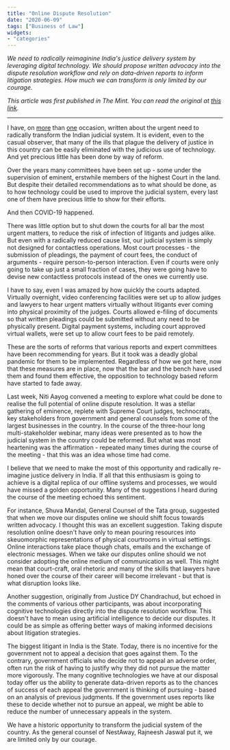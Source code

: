 ```yaml
---
title: "Online Dispute Resolution"
date: "2020-06-09"
tags: ["Business of Law"]
widgets: 
- "categories"
---
```


*We need to radically reimaginine India's justice delivery system by leveraging digital technology. We should propose written advocacy into the dispute resolution workflow and rely on data-driven reports to inform litigation strategies. How much we can transform is only limited by our courage.*
<!--more-->
*This article was first published in The Mint. You can read the original at [this link](https://www.livemint.com/opinion/columns/a-golden-opportunity-to-reform-india-s-judicial-system-11591719858273.html).*

---

I have, on [more](https://www.livemint.com/Opinion/46YQHrd32Q9KVcCMDdDDIK/Will-technology-be-able-to-disrupt-the-legal-industry.html) than [one](https://www.livemint.com/Opinion/CVJm37ym5DXxGZTRNInXLP/Opinion--Disruption-and-innovation-in-the-legal-industry.html) occasion, written about the urgent need to radically transform the Indian judicial system. It is evident, even to the casual observer, that many of the ills that plague the delivery of justice in this country can be easily eliminated with the judicious use of technology. And yet precious little has been done by way of reform.

Over the years many committees have been set up - some under the supervision of eminent, erstwhile members of the highest Court in the land. But despite their detailed recommendations as to what should be done, as to how technology could be used to improve the judicial system, every last one of them have precious little to show for their efforts.

And then COVID-19 happened.

There was little option but to shut down the courts for all bar the most urgent matters, to reduce the risk of infection of litigants and judges alike. But even with a radically reduced cause list, our judicial system is simply not designed for contactless operations. Most court processes - the submission of pleadings, the payment of court fees, the conduct of arguments - require person-to-person interaction. Even if courts were only going to take up just a small fraction of cases, they were going have to devise new contactless protocols instead of the ones we currently use.

I have to say, even I was amazed by how quickly the courts adapted. Virtually overnight, video conferencing facilities were set up to allow judges and lawyers to hear urgent matters virtually without litigants ever coming into physical proximity of the judges. Courts allowed e-filing of documents so that written pleadings could be submitted without any need to be physically present. Digital payment systems, including court approved virtual wallets, were set up to allow court fees to be paid remotely.

These are the sorts of reforms that various reports and expert committees have been recommending for years. But it took was a deadly global pandemic for them to be implemented. Regardless of how we got here, now that these measures are in place, now that the bar and the bench have used them and found them effective, the opposition to technology based reform have started to fade away.

Last week, Niti Aayog convened a meeting to explore what could be done to realise the full potential of online dispute resolution. It was a stellar gathering of eminence, replete with Supreme Court judges, technocrats, key stakeholders from government and general counsels from some of the largest businesses in the country. In the course of the three-hour long multi-stakeholder webinar, many ideas were presented as to how the judicial system in the country could be reformed. But what was most heartening was the affirmation - repeated many times during the course of the meeting - that this was an idea whose time had come.

I believe that we need to make the most of this opportunity and radically re-imagine justice delivery in India. If all that this enthusiasm is going to achieve is a digital replica of our offline systems and processes, we would have missed a golden opportunity. Many of the suggestions I heard during the course of the meeting echoed this sentiment.

For instance, Shuva Mandal, General Counsel of the Tata group, suggested that when we move our disputes online we should shift focus towards written advocacy. I thought this was an excellent suggestion. Taking dispute resolution online doesn't have only to mean pouring resources into skeuomorphic representations of physical courtrooms in virtual settings. Online interactions take place though chats, emails and the exchange of electronic messages. When we take our disputes online should we not consider adopting the online medium of communication as well. This might mean that court-craft, oral rhetoric and many of the skills that lawyers have honed over the course of their career will become irrelevant - but that is what disruption looks like.

Another suggestion, originally from Justice DY Chandrachud, but echoed in the comments of various other participants, was about incorporating cognitive technologies directly into the dispute resolution workflow. This doesn't have to mean using artificial intelligence to decide our disputes. It could be as simple as offering better ways of making informed decisions about litigation strategies.

The biggest litigant in India is the State. Today, there is no incentive for the government not to appeal a decision that goes against them. To the contrary, government officials who decide not to appeal an adverse order, often run the risk of having to justify why they did not pursue the matter more vigorously. The many cognitive technologies we have at our disposal today offer us the ability to generate data-driven reports as to the chances of success of each appeal the government is thinking of pursuing - based on an analysis of previous judgments. If the government uses reports like these to decide whether not to pursue an appeal, we might be able to reduce the number of unnecessary appeals in the system.

We have a historic opportunity to transform the judicial system of the country. As the general counsel of NestAway, Rajneesh Jaswal put it, we are limited only by our courage.

